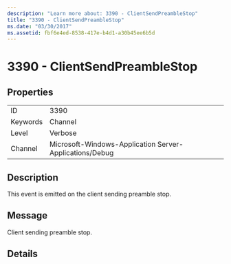 ```yaml
---
description: "Learn more about: 3390 - ClientSendPreambleStop"
title: "3390 - ClientSendPreambleStop"
ms.date: "03/30/2017"
ms.assetid: fbf6e4ed-8538-417e-b4d1-a30b45ee6b5d
---
```

# 3390 - ClientSendPreambleStop

## Properties  
  
|||  
|-|-|  
|ID|3390|  
|Keywords|Channel|  
|Level|Verbose|  
|Channel|Microsoft-Windows-Application Server-Applications/Debug|  
  
## Description  

 This event is emitted on the client sending preamble stop.  
  
## Message  

 Client sending preamble stop.  
  
## Details
